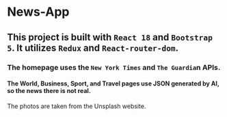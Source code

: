 # News-App

## This project is built with `React 18` and `Bootstrap 5`. It utilizes `Redux` and `React-router-dom`. 
### The homepage uses the `New York Times` and `The Guardia`n APIs. 
#### The World, Business, Sport, and Travel pages use JSON generated by AI, so the news there is not real.
The photos are taken from the Unsplash website.

